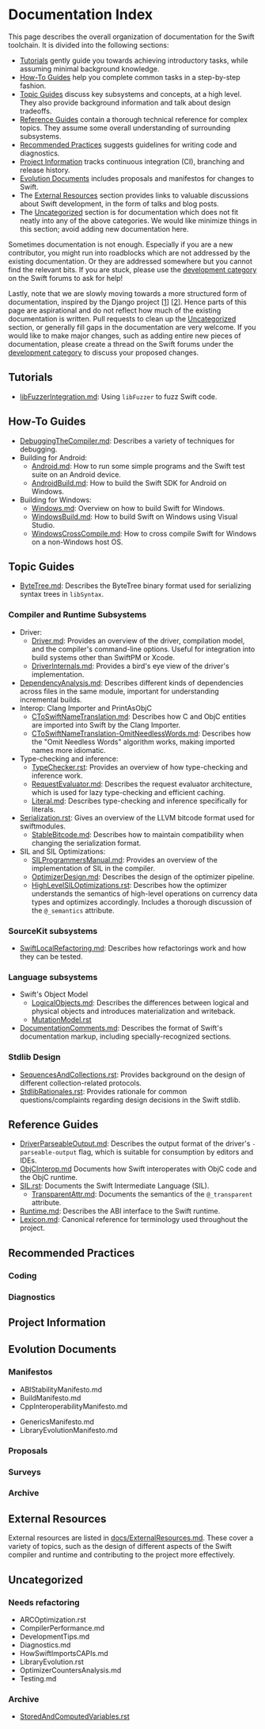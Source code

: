 # Documentation Index

This page describes the overall organization of documentation for the Swift toolchain.
It is divided into the following sections:

- [Tutorials](#tutorials)
  gently guide you towards achieving introductory tasks,
  while assuming minimal background knowledge.
- [How-To Guides](#how-to-guides)
  help you complete common tasks in a step-by-step fashion.
- [Topic Guides](#topic-guides)
  discuss key subsystems and concepts,
  at a high level.
  They also provide background information
  and talk about design tradeoffs.
- [Reference Guides](#reference-guides)
  contain a thorough technical reference for complex topics.
  They assume some overall understanding of surrounding subsystems.
- [Recommended Practices](#recommended-practices)
  suggests guidelines for writing code and diagnostics.
- [Project Information](#project-information)
  tracks continuous integration (CI), branching and release history.
- [Evolution Documents](#evolution-documents)
  includes proposals and manifestos for changes to Swift.
- The [External Resources](#external-resources) section
  provides links to valuable discussions about Swift development,
  in the form of talks and blog posts.
- The [Uncategorized](#uncategorized) section is for
  documentation which does not fit neatly into any of the above categories.
  We would like minimize things in this section;
  avoid adding new documentation here.

Sometimes documentation is not enough.
Especially if you are a new contributor, you might run into roadblocks
which are not addressed by the existing documentation.
Or they are addressed somewhere but you cannot find the relevant bits.
If you are stuck,
please use the [development category][] on the Swift forums to ask for help!

Lastly, note that
we are slowly moving towards a more structured form of documentation,
inspired by the Django project [[1][Django-docs-1]] [[2][Django-docs-2]].
Hence parts of this page are aspirational
and do not reflect how much of the existing documentation is written.
Pull requests to clean up the [Uncategorized](#uncategorized) section,
or generally fill gaps in the documentation are very welcome.
If you would like to make major changes,
such as adding entire new pieces of documentation,
please create a thread on the Swift forums
under the [development category][] to discuss your proposed changes.

[development category]: https://forums.swift.org/c/development
[Django-docs-1]: https://docs.djangoproject.com/
[Django-docs-2]: https://documentation.divio.com/#the-documentation-system

## Tutorials

- [libFuzzerIntegration.md](/docs/libFuzzerIntegration.md):
  Using `libFuzzer` to fuzz Swift code.

## How-To Guides

- [DebuggingTheCompiler.md](/docs/DebuggingTheCompiler.md):
  Describes a variety of techniques for debugging.
- Building for Android:
  - [Android.md](/docs/Android.md):
    How to run some simple programs and the Swift test suite on an Android device.
  - [AndroidBuild.md](/docs/AndroidBuild.md):
    How to build the Swift SDK for Android on Windows.
- Building for Windows:
  - [Windows.md](/docs/Windows.md):
    Overview on how to build Swift for Windows.
  - [WindowsBuild.md](/docs/WindowsBuild.md):
    How to build Swift on Windows using Visual Studio.
  - [WindowsCrossCompile.md](/docs/WindowsCrossCompile.md):
    How to cross compile Swift for Windows on a non-Windows host OS.

## Topic Guides

- [ByteTree.md](/docs/ByteTree.md):
  Describes the ByteTree binary format
  used for serializing syntax trees in `libSyntax`.

### Compiler and Runtime Subsystems

- Driver:
  - [Driver.md](/docs/Driver.md):
    Provides an overview of the driver, compilation model,
    and the compiler's command-line options.
    Useful for integration into build systems other than SwiftPM or Xcode.
  - [DriverInternals.md](/docs/DriverInternals.md):
    Provides a bird's eye view of the driver's implementation.
    <!-- NOTE: Outdated -->
- [DependencyAnalysis.md](/docs/DependencyAnalysis.md):
  Describes different kinds of dependencies across files in the same module,
  important for understanding incremental builds.
- Interop: Clang Importer and PrintAsObjC
  - [CToSwiftNameTranslation.md](/docs/CToSwiftNameTranslation.md):
    Describes how C and ObjC entities
    are imported into Swift by the Clang Importer.
  - [CToSwiftNameTranslation-OmitNeedlessWords.md](/docs/CToSwiftNameTranslation-OmitNeedlessWords.md):
    Describes how the "Omit Needless Words" algorithm works,
    making imported names more idiomatic.
- Type-checking and inference:
  - [TypeChecker.rst](/docs/TypeChecker.rst):
    Provides an overview of how type-checking and inference work.
  - [RequestEvaluator.md](/docs/RequestEvaluator.md):
    Describes the request evaluator architecture,
    which is used for lazy type-checking and efficient caching.
  - [Literal.md](/docs/Literal.md):
    Describes type-checking and inference specifically for literals.
- [Serialization.rst](/docs/Serialization.rst):
  Gives an overview of the LLVM bitcode format used for swiftmodules.
  - [StableBitcode.md](/docs/StableBitcode.md):
    Describes how to maintain compatibility when changing the serialization format.
- SIL and SIL Optimizations:
  - [SILProgrammersManual.md](/docs/SILProgrammersManual.md):
    Provides an overview of the implementation of SIL in the compiler.
  - [OptimizerDesign.md](/docs/OptimizerDesign.md):
    Describes the design of the optimizer pipeline.
  - [HighLevelSILOptimizations.rst](docs/HighLevelSILOptimizations.rst):
    Describes how the optimizer understands the semantics of high-level
    operations on currency data types and optimizes accordingly.
    Includes a thorough discussion of the `@_semantics` attribute.

### SourceKit subsystems

- [SwiftLocalRefactoring.md](/docs/refactoring/SwiftLocalRefactoring.md):
  Describes how refactorings work and how they can be tested.

### Language subsystems

- Swift's Object Model
  - [LogicalObjects.md](): Describes the differences between logical and physical objects
    and introduces materialization and writeback.
  - [MutationModel.rst]() <!--: NOTE: Outdated -->
- [DocumentationComments.md](/docs/DocumentationComments.md):
  Describes the format of Swift's documentation markup,
  including specially-recognized sections.

### Stdlib Design

- [SequencesAndCollections.rst](/docs/SequencesAndCollections.rst):
  Provides background on the design of different collection-related protocols.
- [StdlibRationales.rst](/docs/StdlibRationales.rst):
  Provides rationale for common questions/complaints regarding design decisions
  in the Swift stdlib.

## Reference Guides

- [DriverParseableOutput.md](/docs/DriverParseableOutput.md):
  Describes the output format of the driver's `-parseable-output` flag,
  which is suitable for consumption by editors and IDEs.
- [ObjCInterop.md](/docs/ObjCInterop.md)
  Documents how Swift interoperates with ObjC code and the ObjC runtime.
- [SIL.rst](/docs/SIL.rst):
  Documents the Swift Intermediate Language (SIL).
  - [TransparentAttr.md](/docs/TransparentAttr.md):
    Documents the semantics of the `@_transparent` attribute.
- [Runtime.md](/docs/Runtime.md):
  Describes the ABI interface to the Swift runtime.
  <!-- NOTE: Outdated -->
- [Lexicon.md](/docs/Lexicon.md):
  Canonical reference for terminology used throughout the project.

## Recommended Practices

### Coding

<!-- AccessControlInStdlib.rst : Coding Guidelines -->
<!-- IndexInvalidation.md : Coding Guidelines -->
<!-- StdlibAPIGuidelines.rst : Coding Guidelines -->
<!-- StandardLibraryProgrammersManual.md : Coding Guidelines -->
<!-- OptimizationTips.rst : Coding Guidelines -->

### Diagnostics

## Project Information

<!-- ContinuousIntegration.md : Project Information -->
<!-- Branches.md : Project Information -->

## Evolution Documents

### Manifestos

- ABIStabilityManifesto.md
- BuildManifesto.md
- CppInteroperabilityManifesto.md
<!-- DifferentiableProgramming.md : Evolution Documents -->
- GenericsManifesto.md
- LibraryEvolutionManifesto.md
<!-- OwnershipManifesto.md : Evolution Document -->
<!-- StringManifesto.md : Evolution Proposals -->

### Proposals

### Surveys

<!-- ErrorHandlingRationale.rst : evolution-ish document (survey) -->
<!-- weak.rst : Topic Guide (NOTE: Outdated) -->

### Archive

<!-- Generics.rst : language documentation / evolution-ish -->
<!-- AccessControl.rst (NOTE: outdated), language documentation / evolution proposal -->
<!-- Arrays.rst : Outdated? Reference Guide? Archive? Has notes about bridging generally. -->
<!-- ErrorHandling.rst : language documentation / "evolution proposal" -->
<!-- StringDesign.rst : Topic Guide (NOTE: Outdated?) -->
<!-- TextFormatting.rst : Evolution Document -->

## External Resources

External resources are listed in [docs/ExternalResources.md](ExternalResources.md).
These cover a variety of topics,
such as the design of different aspects of the Swift compiler and runtime
and contributing to the project more effectively.

## Uncategorized

### Needs refactoring

- ARCOptimization.rst
  <!-- : Mixture of things? Topic Guide? -->
- CompilerPerformance.md
  <!--: Topic Guide, needs to be broken up -->
- DevelopmentTips.md
  <!-- Assortment of tips, not clear how to break it up. -->
- Diagnostics.md
  <!--
    Needs to be split up, includes both How-Tos (e.g. educational notes)
    and "Guidelines" (should probably go under "Coding Guidelines")
    something under 'Coding Guidelines' (maybe rename that section?)
  -->
- HowSwiftImportsCAPIs.md
  <!-- : Language documentation / Reference Guide / Topic Guide -->
- LibraryEvolution.rst
  <!-- : Outdated? Mixture of Topic Guide and Reference Guide? -->
- OptimizerCountersAnalysis.md
  <!-- : How To Guide + Topic Guide -->
- Testing.md
  <!-- : How-To Guide (writing a new test case) + Topic Guide -->
<!-- SwiftIndent.md : Topic Guide? Reference Guide? Unclear. -->
<!-- Random.md : Reference Guide (Stub) -->

### Archive

- [StoredAndComputedVariables.rst]()

<!-- Ubuntu14.md : Stub, Q: Is this intended to be supported? -->
<!-- FailableInitializers.rst : language documentation / evolution-ish -->
<!-- InitializerProblems.rst : Historical document? Varun would love to see a topic guide InitializationModel.md -->
<!-- Swift3Compatibility.md : ??? -->
<!-- Modules.rst : Language documentation -->
